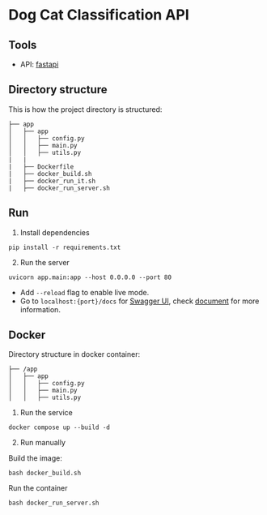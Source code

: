 # Dog Cat Classification API

## Tools

* API: [fastapi](https://github.com/tiangolo/fastapi)

## Directory structure
This is how the project directory is structured:
```
├── app
│   ├── app
│   │   ├── config.py
│   │   ├── main.py
│   │   ├── utils.py
|   |
|   ├── Dockerfile
|   ├── docker_build.sh
|   ├── docker_run_it.sh
|   ├── docker_run_server.sh
```

## Run
1. Install dependencies
```
pip install -r requirements.txt
```

2. Run the server
```
uvicorn app.main:app --host 0.0.0.0 --port 80
```
* Add `--reload` flag to enable live mode.
* Go to `localhost:{port}/docs` for [Swagger UI](https://swagger.io/tools/swagger-ui/), check [document](https://fastapi.tiangolo.com/#interactive-api-docs) for more information.

## Docker
Directory structure in docker container:
```
├── /app
│   ├── app
│   │   ├── config.py
│   │   ├── main.py
│   │   ├── utils.py

```

1. Run the service

```
docker compose up --build -d
```

2. Run manually

Build the image:
```
bash docker_build.sh
```

Run the container

```
bash docker_run_server.sh
```
